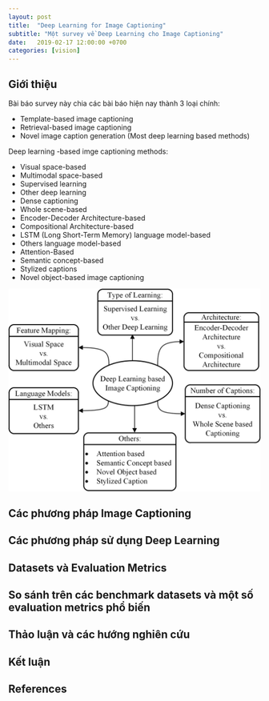 ```yaml
---
layout: post
title:  "Deep Learning for Image Captioning"
subtitle: "Một survey về Deep Learning cho Image Captioning"
date:   2019-02-17 12:00:00 +0700
categories: [vision]
---
```


## Giới thiệu

Bài báo survey này chia các bài báo hiện nay thành 3 loại chính:
- Template-based image captioning 
- Retrieval-based image captioning
- Novel image caption generation (Most deep learning based methods)

Deep learning -based imge captioning methods:
- Visual space-based
- Multimodal space-based
- Supervised learning
- Other deep learning
- Dense captioning
- Whole scene-based
- Encoder-Decoder Architecture-based
- Compositional Architecture-based
- LSTM (Long Short-Term Memory) language model-based
- Others language model-based
- Attention-Based
- Semantic concept-based
- Stylized captions
- Novel object-based image captioning

![](/assets/images/taxonomy-image-captioning.png)
## Các phương pháp Image Captioning

## Các phương pháp sử dụng Deep Learning

## Datasets và Evaluation Metrics

## So sánh trên các benchmark datasets và một số evaluation metrics phổ biến

## Thảo luận và các hướng nghiên cứu

## Kết luận

## References
